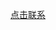 <a href="tel://18117105255">点击联系</a>

<script language='javascript'>document.location = 'tel://18117105255'</script>

